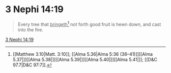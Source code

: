 # 3 Nephi 14:19

> Every tree that <u>bringeth</u>[^a] not forth good fruit is hewn down, and cast into the fire.

[3 Nephi 14:19](https://www.churchofjesuschrist.org/study/scriptures/bofm/3-ne/14?lang=eng&id=p19#p19)


[^a]: [[Matthew 3.10|Matt. 3:10]]; [[Alma 5.36|Alma 5:36 (36–41)]][[Alma 5.37|]][[Alma 5.38|]][[Alma 5.39|]][[Alma 5.40|]][[Alma 5.41|]]; [[D&C 97.7|D&C 97:7]].  
